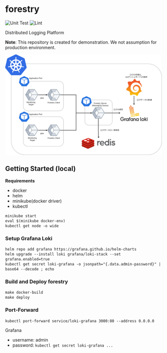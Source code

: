 # forestry

![Unit Test](https://github.com/guni1192/forestry/workflows/Unit%20Test/badge.svg)
![Lint](https://github.com/guni1192/forestry/workflows/Lint/badge.svg)

Distributed Logging Platform

**Note**: This repository is created for demonstration.
We not assumption for production environment.

![](figs/architecture.png)

## Getting Started (local)

**Requirements**

- docker
- helm
- minikube(docker driver)
- kubectl

```console
minikube start
eval $(minikube docker-env)
kubectl get node -o wide
```

### Setup Grafana Loki

```console
helm repo add grafana https://grafana.github.io/helm-charts
helm upgrade --install loki grafana/loki-stack --set grafana.enabled=true
kubectl get secret loki-grafana -o jsonpath="{.data.admin-password}" | base64 --decode ; echo
```

### Build and Deploy forestry

```console
make docker-build
make deploy
```

### Port-Forward

```console
kubectl port-forward service/loki-grafana 3000:80 --address 0.0.0.0
```

Grafana
- username: admin
- password: `kubectl get secret loki-grafana ...`
